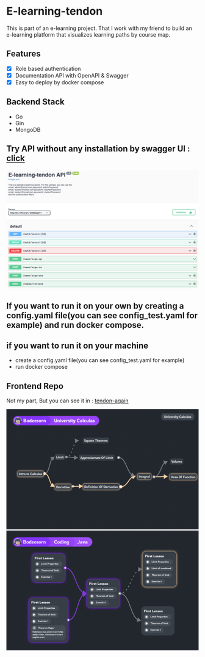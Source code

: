 # E-learning-tendon
This is part of an e-learning project. That I work with my friend to build an e-learning platform that visualizes learning paths by course map.

## Features

- [X] Role based authentication
- [X] Documentation API with OpenAPI & Swagger
- [X] Easy to deploy by docker compose

## Backend Stack

- Go
- Gin
- MongoDB

## Try API without any installation by swagger UI : [click](http://24.199.72.217)
![Screenshot](img/Screenshot3.png)

## If you want to run it on your own by creating a config.yaml file(you can see config_test.yaml for example) and run docker compose.

## if you want to run it on your machine
- create a config.yaml file(you can see config_test.yaml for example)
- run docker compose

## Frontend Repo 
Not my part, But you can see it in : [tendon-again](https://github.com/JinDamanee2544/tendon-again)

![Screenshot](img/Screenshot1.png)
![Screenshot](img/Screenshot2.png)
